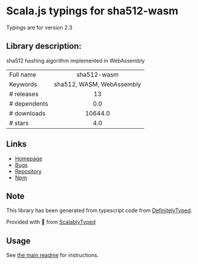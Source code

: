
# Scala.js typings for sha512-wasm

Typings are for version 2.3

## Library description:
sha512 hashing algorithm implemented in WebAssembly

|                    |                 |
| ------------------ | :-------------: |
| Full name          | sha512-wasm |
| Keywords           | sha512, WASM, WebAssembly |
| # releases         | 13 |
| # dependents       | 0.0 |
| # downloads        | 10644.0 |
| # stars            | 4.0 |

## Links
- [Homepage](https://github.com/chm-diederichs/sha512-wasm#readme)
- [Bugs](https://github.com/chm-diederichs/sha512-wasm/issues)
- [Repository](https://github.com/chm-diederichs/sha512-wasm)
- [Npm](https://www.npmjs.com/package/sha512-wasm)
    


## Note
This library has been generated from typescript code from [DefinitelyTyped](https://definitelytyped.org).

Provided with :purple_heart: from [ScalablyTyped](https://github.com/oyvindberg/ScalablyTyped)

## Usage
See [the main readme](../../readme.md) for instructions.


